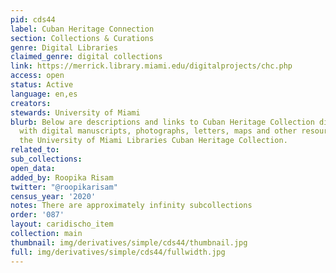 ```yaml
---
pid: cds44
label: Cuban Heritage Connection
section: Collections & Curations
genre: Digital Libraries
claimed_genre: digital collections
link: https://merrick.library.miami.edu/digitalprojects/chc.php
access: open
status: Active
language: en,es
creators:
stewards: University of Miami
blurb: Below are descriptions and links to Cuban Heritage Collection digital collections
  with digital manuscripts, photographs, letters, maps and other resources held in
  the University of Miami Libraries Cuban Heritage Collection.
related_to:
sub_collections:
open_data:
added_by: Roopika Risam
twitter: "@roopikarisam"
census_year: '2020'
notes: There are approximately infinity subcollections
order: '087'
layout: caridischo_item
collection: main
thumbnail: img/derivatives/simple/cds44/thumbnail.jpg
full: img/derivatives/simple/cds44/fullwidth.jpg
---
```

